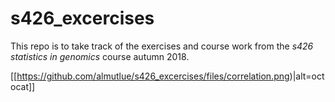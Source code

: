 # s426_excercises

This repo is to take track of the exercises and course work from the *s426 statistics in genomics* course autumn 2018.

[[https://github.com/almutlue/s426_excercises/files/correlation.png)|alt=octocat]]

